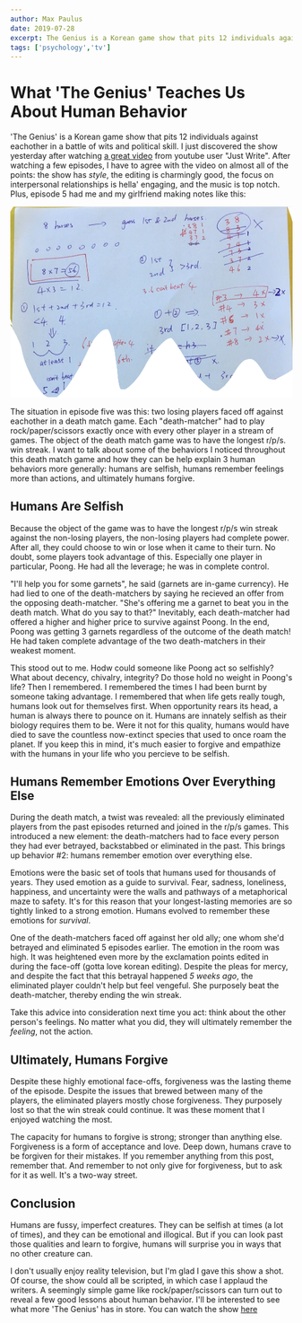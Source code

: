 ```yaml
---
author: Max Paulus
date: 2019-07-28
excerpt: The Genius is a Korean game show that pits 12 individuals against eachother in a battle of wits and political skill. I just… 
tags: ['psychology','tv']
---
```


# What 'The Genius' Teaches Us About Human Behavior

'The Genius' is a Korean game show that pits 12 individuals against eachother in a battle of wits and political skill. I just discovered the show yesterday after watching [a great video](https://www.youtube.com/watch?v=1Lng4dn1uAc) from youtube user "Just Write". After watching a few episodes, I have to agree with the video on almost all of the points: the show has *style*, the editing is charmingly good, the focus on interpersonal relationships is hella' engaging, and the music is top notch. Plus, episode 5 had me and my girlfriend making notes like this:

![genius_diagram](./images/genius_diagram.png)

 The situation in episode five was this: two losing players faced off against eachother in a death match game. Each "death-matcher" had to play rock/paper/scissors exactly once with every other player in a stream of games. The object of the death match game was to have the longest r/p/s. win streak. I want to talk about some of the behaviors I noticed throughout this death match game and how they can be help explain 3 human behaviors more generally: humans are selfish, humans remember feelings more than actions, and ultimately humans forgive. 

## Humans Are Selfish

Because the object of the game was to have the longest r/p/s win streak against the non-losing players, the non-losing players had complete power. After all, they could choose to win or lose when it came to their turn. No doubt, some players took advantage of this. Especially one player in particular, Poong. He had all the leverage; he was in complete control. 

"I'll help you for some garnets", he said (garnets are in-game currency). He had lied to one of the death-matchers by saying he recieved an offer from the opposing death-matcher. "She's offering me a garnet to beat you in the death match. What do you say to that?" Inevitably, each death-matcher had offered a higher and higher price to survive against Poong. In the end, Poong was getting 3 garnets regardless of the outcome of the death match! He had taken complete advantage of the two death-matchers in their weakest moment. 

This stood out to me. Hodw could someone like Poong act so selfishly? What about decency, chivalry, integrity? Do those hold no weight in Poong's life? Then I remembered. I remembered the times I had been burnt by someone taking advantage. I remembered that when life gets really tough, humans look out for themselves first. When opportunity rears its head, a human is always there to pounce on it. Humans are innately selfish as their biology requires them to be. Were it not for this quality, humans would have died to save the countless now-extinct species that used to once roam the planet. If you keep this in mind, it's much easier to forgive and empathize with the humans in your life who you percieve to be selfish.

## Humans Remember Emotions Over Everything Else

During the death match, a twist was revealed: all the previously eliminated players from the past episodes returned and joined in the r/p/s games. This introduced a new element: the death-matchers had to face every person they had ever betrayed, backstabbed or eliminated in the past. This brings up behavior #2: humans remember emotion over everything else.

Emotions were the basic set of tools that humans used for thousands of years. They used emotion as a guide to survival. Fear, sadness, loneliness, happiness, and uncertainty were the walls and pathways of a metaphorical maze to safety. It's for this reason that your longest-lasting memories are so tightly linked to a strong emotion. Humans evolved to remember these emotions for *survival*.

One of the death-matchers faced off against her old ally; one whom she'd betrayed and eliminated 5 episodes earlier. The emotion in the room was high. It was heightened even more by the exclamation points edited in during the face-off (gotta love korean editing). Despite the pleas for mercy, and despite the fact that this betrayal happened *5 weeks ago*, the eliminated player couldn't help but feel vengeful. She purposely beat the death-matcher, thereby ending the win streak.

Take this advice into consideration next time you act: think about the other person's feelings. No matter what you did, they will ultimately remember the *feeling*, not the action. 

## Ultimately, Humans Forgive

Despite these highly emotional face-offs, forgiveness was the lasting theme of the episode. Despite the issues that brewed between many of the players, the eliminated players mostly chose forgiveness. They purposely lost so that the win streak could continue. It was these moment that I enjoyed watching the most. 

The capacity for humans to forgive is strong; stronger than anything else. Forgiveness is a form of acceptance and love. Deep down, humans crave to be forgiven for their mistakes. If you remember anything from this post, remember that. And remember to not only give for forgiveness, but to ask for it as well. It's a two-way street.

## Conclusion

Humans are fussy, imperfect creatures. They can be selfish at times (a lot of times), and they can be emotional and illogical. But if you can look past those qualities and learn to forgive, humans will surprise you in ways that no other creature can.

 I don't usually enjoy reality television, but I'm glad I gave this show a shot. Of course, the show could all be scripted, in which case I applaud the writers. A seemingly simple game like rock/paper/scissors can turn out to reveal a few good lessons about human behavior. I'll be interested to see what more 'The Genius' has in store. You can watch the show [here](https://www.youtube.com/playlist?list=PL9suu7e7YWZ0rw06g9_cOi_cnzpeXeUCc)

